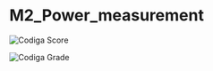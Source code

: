 # M2_Power_measurement

![Codiga Score](https://api.codiga.io/project/32872/score/svg)

![Codiga Grade](https://api.codiga.io/project/32872/status/svg)
